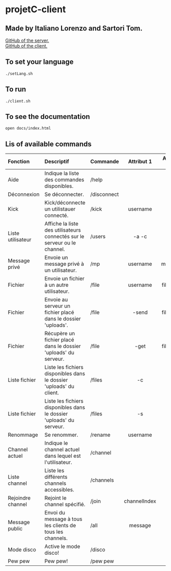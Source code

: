 # projetC-client
## Made by Italiano Lorenzo and Sartori Tom.

[GitHub of the server. ](https://github.com/tom-sartori/projetC-server)  
[GitHub of the client. ](https://github.com/tom-sartori/projetC-client)

## To set your language 
```shell
./setLang.sh
```

## To run
```shell
./client.sh
```

## To see the documentation
```shell
open docs/index.html
```

## Lis of available commands
| Fonction          | Descriptif                                                                | Commande    |  Attribut 1  | Attribut 2 |
|:------------------|:--------------------------------------------------------------------------|:------------|:------------:|:----------:|
| Aide              | Indique la liste des commandes disponibles.                               | /help       |              |            |
| Déconnexion       | Se déconnecter.                                                           | /disconnect |              |            |
| Kick              | Kick/déconnecte un utilistauer connecté.                                  | /kick       |   username   |            |
| Liste utilisateur | Affiche la liste des utilisateurs connectés sur le serveur ou le channel. | /users      |    -a -c     |            |
| Message privé     | Envoie un message privé à un utilisateur.                                 | /mp         |   username   |  message   |
| Fichier           | Envoie un fichier à un autre utilisateur.                                 | /file       |   username   |  filename  |
| Fichier           | Envoie au serveur un fichier placé dans le dossier 'uploads'.             | /file       |    -send     |  filename  |
| Fichier           | Récupère un fichier placé dans le dossier 'uploads' du serveur.           | /file       |     -get     |  filename  |
| Liste fichier     | Liste les fichiers disponibles dans le dossier 'uploads' du client.       | /files      |      -c      |            |
| Liste fichier     | Liste les fichiers disponibles dans le dossier 'uploads' du serveur.      | /files      |      -s      |            |
| Renommage         | Se renommer.                                                              | /rename     |   username   |            |
| Channel actuel    | Indique le channel actuel dans lequel est l'utilisateur.                  | /channel    |              |            |
| Liste channel     | Liste les différents channels accessibles.                                | /channels   |              |            |
| Rejoindre channel | Rejoint le channel spécifié.                                              | /join       | channelIndex |            |
| Message public    | Envoi du message à tous les clients de tous les channels.                 | /all        |   message    |            |
| Mode disco        | Active le mode disco!                                                     | /disco      |              |            |
| Pew pew           | Pew pew!                                                                  | /pew pew    |              |            |
